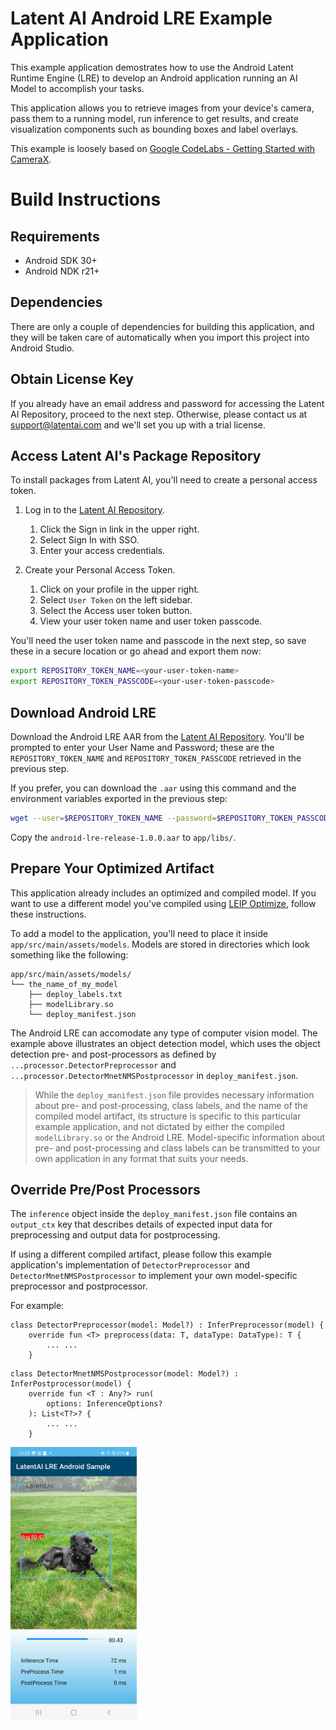 
# Latent AI Android LRE Example Application

This example application demostrates how to use the Android Latent Runtime Engine (LRE) to develop an Android application running an AI Model to accomplish your tasks.

This application allows you to retrieve images from your device's camera, pass them to a running model, run inference to get results, and create visualization components such as bounding boxes and label overlays.

This example is loosely based on [Google CodeLabs - Getting Started with CameraX](https://codelabs.developers.google.com/codelabs/camerax-getting-started).

# Build Instructions
## Requirements
- Android SDK 30+
- Android NDK r21+

## Dependencies
There are only a couple of dependencies for building this application, and they will be taken care
of automatically when you import this project into Android Studio.

## Obtain License Key
If you already have an email address and password for accessing the Latent AI Repository, proceed to the next step. Otherwise, please contact us at [support@latentai.com](mailto:support@latentai.com) and we'll set you up with a trial license.

## Access Latent AI's Package Repository
To install packages from Latent AI, you'll need to create a personal access token. 

1. Log in to the [Latent AI Repository](repository.latentai.com).
   1. Click the Sign in link in the upper right.
   2. Select Sign In with SSO.
   3. Enter your access credentials.

2. Create your Personal Access Token.
   1. Click on your profile in the upper right.
   2. Select `User Token` on the left sidebar.
   3. Select the Access user token button.
   4. View your user token name and user token passcode.
   
You'll need the user token name and passcode in the next step, so save these in a secure location or go ahead and export them now:

```bash
export REPOSITORY_TOKEN_NAME=<your-user-token-name>
export REPOSITORY_TOKEN_PASSCODE=<your-user-token-passcode>
```

## Download Android LRE
Download the Android LRE AAR from the [Latent AI Repository](https://repository.latentai.com/repository/files/android/1.0.0/android-lre-release-1.0.0.aar). You'll be prompted to enter your User Name and Password; these are the `REPOSITORY_TOKEN_NAME` and `REPOSITORY_TOKEN_PASSCODE` retrieved in the previous step.

If you prefer, you can download the `.aar` using this command and the environment variables exported in the previous step:

```bash
wget --user=$REPOSITORY_TOKEN_NAME --password=$REPOSITORY_TOKEN_PASSCODE https://repository.latentai.com/repository/files/android/1.0.0/android-lre-release-1.0.0.aar
```

Copy the `android-lre-release-1.0.0.aar` to `app/libs/`.

## Prepare Your Optimized Artifact
This application already includes an optimized and compiled model. If you want to use a different model you've compiled using [LEIP Optimize](https://docs.latentai.io/leip/optimize/latest/), follow these instructions. 

To add a model to the application, you'll need to place it inside `app/src/main/assets/models`. 
Models are stored in directories which look something like the following:

```
app/src/main/assets/models/
└── the_name_of_my_model
    ├── deploy_labels.txt
    ├── modelLibrary.so
    └── deploy_manifest.json

```
The Android LRE can accomodate any type of computer vision model. The example above illustrates an object detection model, which uses the object detection pre- and post-processors as defined by `...processor.DetectorPreprocessor` and `...processor.DetectorMnetNMSPostprocessor` in `deploy_manifest.json`.

> While the `deploy_manifest.json` file provides necessary information about pre- and post-processing, class labels, and the name of the compiled model artifact, its structure is specific to this particular example application, and not dictated by either the compiled `modelLibrary.so` or the Android LRE. Model-specific information about pre- and post-processing and class labels can be transmitted to your own application in any format that suits your needs.

## Override Pre/Post Processors
The `inference` object inside the `deploy_manifest.json` file contains an `output_ctx` key that describes details of expected input data for preprocessing and output data for postprocessing.

If using a different compiled artifact, please follow this example application's implementation of `DetectorPreprocessor` and `DetectorMnetNMSPostprocessor` to implement your own model-specific preprocessor and postprocessor.

For example:
```
class DetectorPreprocessor(model: Model?) : InferPreprocessor(model) {
    override fun <T> preprocess(data: T, dataType: DataType): T {
        ... ...
    }
```
```
class DetectorMnetNMSPostprocessor(model: Model?) : InferPostprocessor(model) {
    override fun <T : Any?> run(
        options: InferenceOptions?
    ): List<T?>? {
        ... ...
    }
```

<img width=40% src="images/screenshot1.jpg" alt="App Screenshot" />